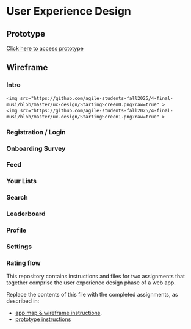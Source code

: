 # User Experience Design

## Prototype
[Click here to access prototype](https://www.figma.com/proto/FaM5OyOa9Vonx3uP4Fa4NA/Musi?page-id=180%3A5351&node-id=180-9563&viewport=132%2C385%2C0.09&t=FSAC15wmAHpodrue-1&scaling=scale-down&content-scaling=fixed&starting-point-node-id=180%3A9563)

## Wireframe

### Intro

<p>
  
    <img src="https://github.com/agile-students-fall2025/4-final-musi/blob/master/ux-design/StartingScreen0.png?raw=true" >
    <img src="https://github.com/agile-students-fall2025/4-final-musi/blob/master/ux-design/StartingScreen1.png?raw=true" >
</p>

### Registration / Login

### Onboarding Survey

### Feed

### Your Lists

### Search

### Leaderboard

### Profile

### Settings

### Rating flow

This repository contains instructions and files for two assignments that together comprise the user experience design phase of a web app.

Replace the contents of this file with the completed assignments, as described in:

- [app map & wireframe instructions](instructions-0a-app-map-wireframes.md).
- [prototype instructions](instructions-0b-prototyping.md)
